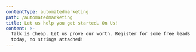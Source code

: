 ```yaml
---
contentType: automatedmarketing
path: /automatedmarketing
title: Let us help you get started. On Us!
content: >-
  Talk is cheap. Let us prove our worth. Register for some free leads        
  today, no strings attached!
---
```


